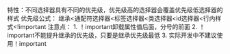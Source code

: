 特性：不同选择器具有不同的优先级，优先级高的选择器会覆盖优先级低选择器的样式
优先级公式：
    继承<通配符选择器<标签选择器<类选择器<id选择器<行内样式<!important
注意点：
    1. ！important卸载属性值后面，分号的前面
    2. ！important不能提升继承的优先级，只要是继承优先级最低
    3. 实际开发中不建议使用！important